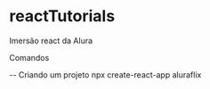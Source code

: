 # reactTutorials

Imersão react da Alura

Comandos

-- Criando um projeto
npx create-react-app aluraflix